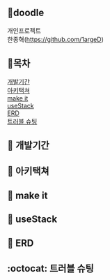 ## :art:doodle
개인프로젝트 
<br/>
한종혁(https://github.com/1argeD)

## :memo:목차
[개발기간](#date-개발기간)
<br/>
[아키택쳐](#rocket-아키택쳐)
<br/>
[make it](#wrench-make-it)
<br/>
[useStack](#wrench-usestack)
<br/>
[ERD](#rocket-erd)
<br/>
[트러블 슈팅](#octocat-트러블-슈팅)
## :date: 개발기간

## :rocket: 아키택쳐

## :wrench: make it

## :wrench: useStack

## :rocket: ERD

## :octocat: 트러블 슈팅

